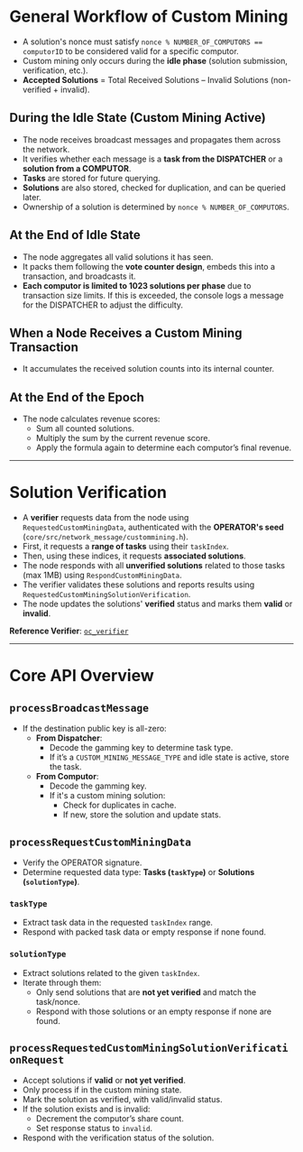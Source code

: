 # General Workflow of Custom Mining

- A solution's nonce must satisfy `nonce % NUMBER_OF_COMPUTORS == computorID` to be considered valid for a specific computor.
- Custom mining only occurs during the **idle phase** (solution submission, verification, etc.).
- **Accepted Solutions** = Total Received Solutions – Invalid Solutions (non-verified + invalid).

## During the Idle State (Custom Mining Active)
- The node receives broadcast messages and propagates them across the network.
- It verifies whether each message is a **task from the DISPATCHER** or a **solution from a COMPUTOR**.
- **Tasks** are stored for future querying.
- **Solutions** are also stored, checked for duplication, and can be queried later.
- Ownership of a solution is determined by `nonce % NUMBER_OF_COMPUTORS`.

## At the End of Idle State
- The node aggregates all valid solutions it has seen.
- It packs them following the **vote counter design**, embeds this into a transaction, and broadcasts it.
- **Each computor is limited to 1023 solutions per phase** due to transaction size limits. 
  If this is exceeded, the console logs a message for the DISPATCHER to adjust the difficulty.

## When a Node Receives a Custom Mining Transaction
- It accumulates the received solution counts into its internal counter.

## At the End of the Epoch
- The node calculates revenue scores:
  - Sum all counted solutions.
  - Multiply the sum by the current revenue score.
  - Apply the formula again to determine each computor’s final revenue.

---

# Solution Verification

- A **verifier** requests data from the node using `RequestedCustomMiningData`, authenticated with the **OPERATOR's seed** (`core/src/network_message/custommining.h`).
- First, it requests a **range of tasks** using their `taskIndex`.
- Then, using these indices, it requests **associated solutions**.
- The node responds with all **unverified solutions** related to those tasks (max 1MB) using `RespondCustomMiningData`.
- The verifier validates these solutions and reports results using `RequestedCustomMiningSolutionVerification`.
- The node updates the solutions' **verified** status and marks them **valid** or **invalid**.

**Reference Verifier**: [`oc_verifier`](https://github.com/qubic/outsourced-computing/tree/main/monero-poc/verifier)

---

# Core API Overview

## `processBroadcastMessage`
- If the destination public key is all-zero:
  - **From Dispatcher**:
    - Decode the gamming key to determine task type.
    - If it’s a `CUSTOM_MINING_MESSAGE_TYPE` and idle state is active, store the task.
  - **From Computor**:
    - Decode the gamming key.
    - If it's a custom mining solution:
      - Check for duplicates in cache.
      - If new, store the solution and update stats.

## `processRequestCustomMiningData`
- Verify the OPERATOR signature.
- Determine requested data type: **Tasks (`taskType`)** or **Solutions (`solutionType`)**.

### `taskType`
- Extract task data in the requested `taskIndex` range.
- Respond with packed task data or empty response if none found.

### `solutionType`
- Extract solutions related to the given `taskIndex`.
- Iterate through them:
  - Only send solutions that are **not yet verified** and match the task/nonce.
  - Respond with those solutions or an empty response if none are found.

## `processRequestedCustomMiningSolutionVerificationRequest`
- Accept solutions if **valid** or **not yet verified**.
- Only process if in the custom mining state.
- Mark the solution as verified, with valid/invalid status.
- If the solution exists and is invalid:
  - Decrement the computor’s share count.
  - Set response status to `invalid`.
- Respond with the verification status of the solution.